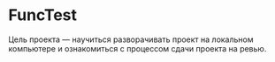 # FuncTest
Цель проекта — научиться разворачивать проект на локальном компьютере и ознакомиться с процессом сдачи проекта на ревью.
